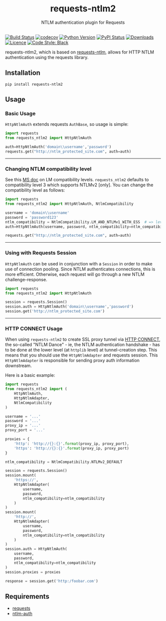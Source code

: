 <h1 align="center">requests-ntlm2</h1>
<div align="center">NTLM authentication plugin for Requests</div>
<br />

[![Build Status](https://github.com/dopstar/requests-ntlm2/workflows/build/badge.svg?branch=master)](https://github.com/dopstar/requests-ntlm2/actions?query=workflow%3Abuild)
[![codecov](https://codecov.io/gh/dopstar/requests-ntlm2/branch/master/graph/badge.svg)](https://codecov.io/gh/dopstar/requests-ntlm2)
[![Python Version](https://img.shields.io/pypi/pyversions/requests-ntlm2.svg)](https://pypi.python.org/pypi/requests-ntlm2)
[![PyPI Status](https://img.shields.io/pypi/v/requests-ntlm2.svg)](https://pypi.python.org/pypi/requests-ntlm2)
[![Downloads](https://img.shields.io/pypi/dm/requests-ntlm2.svg)](https://pypi.python.org/pypi/requests-ntlm2)
[![Licence](https://img.shields.io/github/license/dopstar/requests-ntlm2.svg)](https://raw.githubusercontent.com/dopstar/requests-ntlm2/master/LICENSE)
[![Code Style: Black](https://img.shields.io/badge/code%20style-black-101010.svg)](https://github.com/psf/black)

requests-ntlm2, which is based on [requests-ntlm](https://github.com/requests/requests-ntlm), allows for HTTP NTLM authentication using the requests library.

## Installation

```shell
pip install requests-ntlm2
```

## Usage

### Basic Usage
`HttpNtlmAuth` extends requests `AuthBase`, so usage is simple:

```python
import requests
from requests_ntlm2 import HttpNtlmAuth

auth=HttpNtlmAuth('domain\\username','password')
requests.get("http://ntlm_protected_site.com", auth=auth)
```
___

### Changing NTLM compatibility level
See this [MS doc](https://docs.microsoft.com/en-us/previous-versions/windows/it-pro/windows-2000-server/cc960646%28v=technet.10%29) on LM compatibility levels. `requests_ntlm2` defaults to
compatibility level 3 which supports NTLMv2 [only]. You can change the compatibility level as follows:


```python
import requests
from requests_ntlm2 import HttpNtlmAuth, NtlmCompatibility

username = 'domain\\username'
password = 'password123'
ntlm_compatibility = NtlmCompatibility.LM_AND_NTLMv1_WITH_ESS  # => level 1
auth=HttpNtlmAuth(username, password, ntlm_compatibility=ntlm_compatibility)

requests.get("http://ntlm_protected_site.com", auth=auth)
```
___

### Using with Requests Session
`HttpNtlmAuth` can be used in conjunction with a `Session` in order to
make use of connection pooling. Since NTLM authenticates connections,
this is more efficient. Otherwise, each request will go through a new
NTLM challenge-response.

```python
import requests
from requests_ntlm2 import HttpNtlmAuth

session = requests.Session()
session.auth = HttpNtlmAuth('domain\\username','password')
session.get('http://ntlm_protected_site.com')
```
___

### HTTP CONNECT Usage
When using `requests-ntlm2` to create SSL proxy tunnel via
[HTTP CONNECT](https://en.wikipedia.org/wiki/HTTP_tunnel#HTTP_CONNECT_method), the so-called
"NTLM Dance" - ie, the NTLM authentication handshake - has to be done at the lower level
(at `httplib` level) at tunnel-creation step. This means that you should use the `HttpNtlmAdapter`
and requests session. This `HttpNtlmAdapter` is responsible for sending proxy auth information
downstream. 

Here is a basic example:

```python
import requests
from requests_ntlm2 import (
    HttpNtlmAuth,
    HttpNtlmAdapter,
    NtlmCompatibility
)

username = '...'
password = '...'
proxy_ip = '...'
proxy_port = '...'

proxies = {
    'http': 'http://{}:{}'.format(proxy_ip, proxy_port),
    'https': 'http://{}:{}'.format(proxy_ip, proxy_port)
}

ntlm_compatibility = NtlmCompatibility.NTLMv2_DEFAULT

session = requests.Session()
session.mount(
    'https://',
    HttpNtlmAdapter(
        username,
        password,
        ntlm_compatibility=ntlm_compatibility
    )
)
session.mount(
    'http://',
    HttpNtlmAdapter(
        username,
        password,
        ntlm_compatibility=ntlm_compatibility
    )
)
session.auth = HttpNtlmAuth(
    username,
    password,
    ntlm_compatibility=ntlm_compatibility
)
session.proxies = proxies

response = session.get('http:/foobar.com')
```

## Requirements

- [requests](https://github.com/kennethreitz/requests/)
- [ntlm-auth](https://github.com/jborean93/ntlm-auth)
